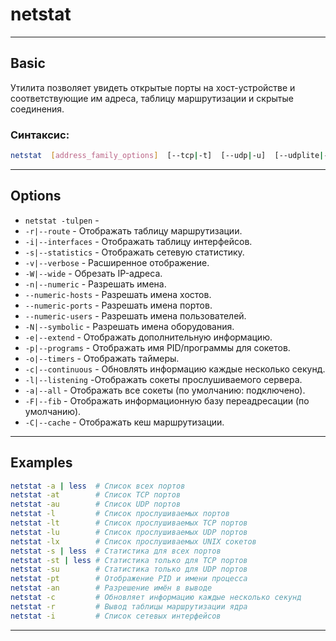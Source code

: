 # netstat
***
## Basic
Утилита позволяет увидеть открытые порты на хост-устройстве и соответствующие им адреса, таблицу маршрутизации и скрытые соединения.
### Синтаксис:
```bash
netstat  [address_family_options]  [--tcp|-t]  [--udp|-u]  [--udplite|-U]  [--sctp|-S]  [--raw|-w]  [--l2cap|-2] [--rfcomm|-f] [--listening|-l] [--all|-a] [--numeric|-n] [--numeric-hosts] [--numeric-ports] [--numeric-users] [--symbolic|-N] [--extend|-e[--extend|-e]] [--timers|-o] [--program|-p] [--verbose|-v] [--continuous|-c] [--wide|-W]
```

***
## Options
- `netstat -tulpen` - 
- `-r|--route` - Отображать таблицу маршрутизации.
- `-i|--interfaces` - Отображать таблицу интерфейсов.
- `-s|--statistics` - Отображать сетевую статистику.
- `-v|--verbose` - Расширенное отображение.
- `-W|--wide` - Обрезать IP-адреса.
- `-n|--numeric` - Разрешать имена.
-  `--numeric-hosts` - Разрешать имена хостов.
- `--numeric-ports` - Разрешать имена портов.
- `--numeric-users` - Разрешать имена пользователей.
- `-N|--symbolic` - Разрешать имена оборудования.
- `-e|--extend` - Отображать дополнительную информацию.
- `-p|--programs` - Отображать имя PID/программы для сокетов.
- `-o|--timers` - Отображать таймеры.
- `-c|--continuous` - Обновлять информацию каждые несколько секунд.
- `-l|--listening` -Отображать сокеты прослушиваемого сервера.
- `-a|--all` - Отображать все сокеты (по умолчанию: подключено).
- `-F|--fib` - Отображать информационную базу переадресации (по умолчанию).
- `-C|--cache` - Отображать кеш маршрутизации.
***
## Examples
```bash
netstat -a | less  # Список всех портов
netstat -at        # Список TCP портов
netstat -au        # Список UDP портов
netstat -l         # Список прослушиваемых портов
netstat -lt        # Список прослушиваемых TCP портов
netstat -lu        # Список прослушиваемых UDP портов
netstat -lx        # Список прослушиваемых UNIX сокетов
netstat -s | less  # Статистика для всех портов
netstat -st | less # Статистика только для TCP портов
netstat -su        # Статистика только для UDP портов
netstat -pt        # Отображение PID и имени процесса
netstat -an        # Разрешение имён в выводе
netstat -c         # Обновляет информацию каждые несколько секунд
netstat -r         # Вывод таблицы маршрутизации ядра
netstat -i         # Список сетевых интерфейсов
```
***

